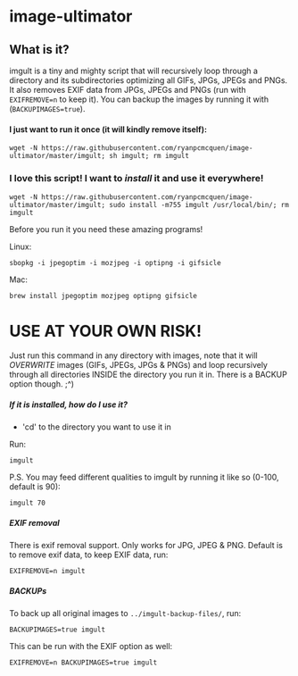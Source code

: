 image-ultimator
===============

## What is it?
imgult is a tiny and mighty script that will recursively loop through a directory and its subdirectories optimizing all GIFs, JPGs, JPEGs and PNGs. It also removes EXIF data from JPGs, JPEGs and PNGs (run with ```EXIFREMOVE=n``` to keep it). You can backup the images by running it with (```BACKUPIMAGES=true```).


#### I just want to run it once (it will kindly remove itself):

    wget -N https://raw.githubusercontent.com/ryanpcmcquen/image-ultimator/master/imgult; sh imgult; rm imgult


### I love this script! I want to *install* it and use it everywhere!

    wget -N https://raw.githubusercontent.com/ryanpcmcquen/image-ultimator/master/imgult; sudo install -m755 imgult /usr/local/bin/; rm imgult



Before you run it you need these amazing programs!

Linux:

    sbopkg -i jpegoptim -i mozjpeg -i optipng -i gifsicle

Mac:

    brew install jpegoptim mozjpeg optipng gifsicle


# USE AT YOUR OWN RISK!

Just run this command in any directory with images, note that it will *OVERWRITE* images (GIFs, JPEGs, JPGs & PNGs) and loop recursively through all directories INSIDE the directory you run it in. There is a BACKUP option though.  ;^)



##### If it is installed, how do I use it?

 - 'cd' to the directory you want to use it in

Run:

    imgult


P.S. You may feed different qualities to imgult by running it like so (0-100, default is 90):

    imgult 70


##### EXIF removal

There is exif removal support. Only works for JPG, JPEG & PNG. Default is to remove exif data, to keep EXIF data, run:

    EXIFREMOVE=n imgult


##### BACKUPs

To back up all original images to ```../imgult-backup-files/```, run:

    BACKUPIMAGES=true imgult

This can be run with the EXIF option as well:

    EXIFREMOVE=n BACKUPIMAGES=true imgult

